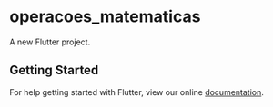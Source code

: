 # operacoes_matematicas

A new Flutter project.

## Getting Started

For help getting started with Flutter, view our online
[documentation](https://flutter.io/).
